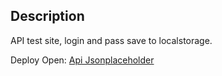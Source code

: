 ## Description

API test site, login and pass save to localstorage.

Deploy Open:  [Api Jsonplaceholder](https://heroic-cucurucho-55114e.netlify.app/)
